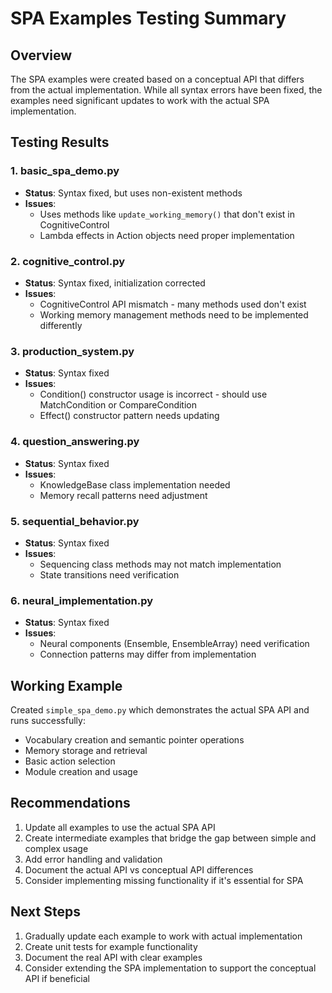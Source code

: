 # SPA Examples Testing Summary

## Overview
The SPA examples were created based on a conceptual API that differs from the actual implementation. While all syntax errors have been fixed, the examples need significant updates to work with the actual SPA implementation.

## Testing Results

### 1. basic_spa_demo.py
- **Status**: Syntax fixed, but uses non-existent methods
- **Issues**: 
  - Uses methods like `update_working_memory()` that don't exist in CognitiveControl
  - Lambda effects in Action objects need proper implementation
  
### 2. cognitive_control.py  
- **Status**: Syntax fixed, initialization corrected
- **Issues**:
  - CognitiveControl API mismatch - many methods used don't exist
  - Working memory management methods need to be implemented differently
  
### 3. production_system.py
- **Status**: Syntax fixed
- **Issues**:
  - Condition() constructor usage is incorrect - should use MatchCondition or CompareCondition
  - Effect() constructor pattern needs updating
  
### 4. question_answering.py
- **Status**: Syntax fixed
- **Issues**:
  - KnowledgeBase class implementation needed
  - Memory recall patterns need adjustment
  
### 5. sequential_behavior.py
- **Status**: Syntax fixed  
- **Issues**:
  - Sequencing class methods may not match implementation
  - State transitions need verification
  
### 6. neural_implementation.py
- **Status**: Syntax fixed
- **Issues**:
  - Neural components (Ensemble, EnsembleArray) need verification
  - Connection patterns may differ from implementation

## Working Example
Created `simple_spa_demo.py` which demonstrates the actual SPA API and runs successfully:
- Vocabulary creation and semantic pointer operations
- Memory storage and retrieval
- Basic action selection
- Module creation and usage

## Recommendations
1. Update all examples to use the actual SPA API
2. Create intermediate examples that bridge the gap between simple and complex usage
3. Add error handling and validation
4. Document the actual API vs conceptual API differences
5. Consider implementing missing functionality if it's essential for SPA

## Next Steps
1. Gradually update each example to work with actual implementation
2. Create unit tests for example functionality
3. Document the real API with clear examples
4. Consider extending the SPA implementation to support the conceptual API if beneficial
